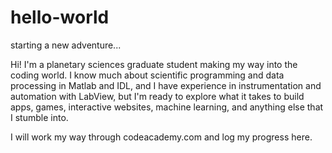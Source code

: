 # hello-world
starting a new adventure...

Hi!
I'm a planetary sciences graduate student making my way into the coding world. I know much about scientific programming and data processing in Matlab and IDL, and I have experience in instrumentation and automation with LabView, but I'm ready to explore what it takes to build apps, games, interactive websites, machine learning, and anything else that I stumble into. 

I will work my way through codeacademy.com and log my progress here. 
